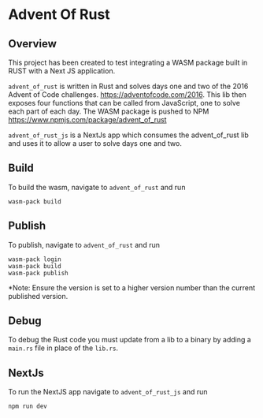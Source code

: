 # Advent Of Rust

## Overview

This project has been created to test integrating a WASM package built in RUST with a Next JS application.

`advent_of_rust` is written in Rust and solves days one and two of the 2016 Advent of Code challenges. https://adventofcode.com/2016.
This lib then exposes four functions that can be called from JavaScript, one to solve each part of each day.
The WASM package is pushed to NPM https://www.npmjs.com/package/advent_of_rust

`advent_of_rust_js` is a NextJs app which consumes the advent_of_rust lib and uses it to allow a user to solve days one and two.

## Build

To build the wasm, navigate to `advent_of_rust` and run 
```
wasm-pack build
```

## Publish

To publish, navigate to `advent_of_rust` and run
```
wasm-pack login
wasm-pack build
wasm-pack publish
```
*Note: Ensure the version is set to a higher version number than the current published version.

## Debug

To debug the Rust code you must update from a lib to a binary by adding a `main.rs` file in place of the `lib.rs`.

## NextJs

To run the NextJS app navigate to `advent_of_rust_js` and run
```
npm run dev 
```